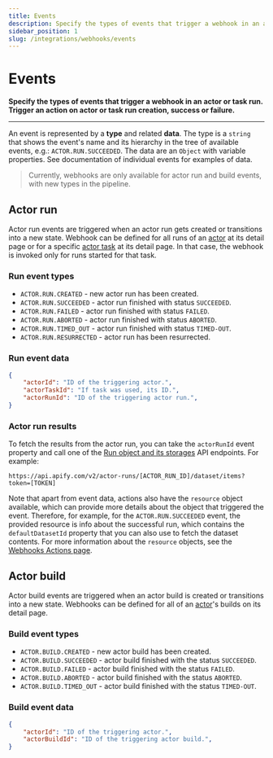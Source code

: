 ```yaml
---
title: Events
description: Specify the types of events that trigger a webhook in an actor or task run. Trigger an action on actor or task run creation, success or failure.
sidebar_position: 1
slug: /integrations/webhooks/events
---
```


# Events

**Specify the types of events that trigger a webhook in an actor or task run. Trigger an action on actor or task run creation, success or failure.**

---

An event is represented by a **type** and related **data**. The type is a `string` that shows the event's name and its hierarchy in the tree of available events, e.g.: `ACTOR.RUN.SUCCEEDED`. The data are an `Object` with variable properties. See documentation of individual events for examples of data.

> Currently, webhooks are only available for actor run and build events, with new types in the pipeline.

## [](#actor-run)Actor run

Actor run events are triggered when an actor run gets created or transitions into a new state. Webhook can be defined for all runs of an [actor](../../actors/index.md) at its detail page or for a specific [actor task](../../actors/running/tasks.md) at its detail page. In that case, the webhook is invoked only for runs started for that task.

### Run event types

* `ACTOR.RUN.CREATED` - new actor run has been created.
* `ACTOR.RUN.SUCCEEDED` - actor run finished with status `SUCCEEDED`.
* `ACTOR.RUN.FAILED` - actor run finished with status `FAILED`.
* `ACTOR.RUN.ABORTED` - actor run finished with status `ABORTED`.
* `ACTOR.RUN.TIMED_OUT` - actor run finished with status `TIMED-OUT`.
* `ACTOR.RUN.RESURRECTED` - actor run has been resurrected.

### Run event data

```json
{
    "actorId": "ID of the triggering actor.",
    "actorTaskId": "If task was used, its ID.",
    "actorRunId": "ID of the triggering actor run.",
}
```

### Actor run results

To fetch the results from the actor run, you can take the `actorRunId` event property and call one of the [Run object and its storages](/api/v2#/reference/actor-runs/run-object-and-its-storages) API endpoints. For example:

```text
https://api.apify.com/v2/actor-runs/[ACTOR_RUN_ID]/dataset/items?token=[TOKEN]
```

Note that apart from event data, actions also have the `resource` object available, which can provide more details about the object that triggered the event. Therefore, for example, for the `ACTOR.RUN.SUCCEEDED` event, the provided resource is info about the successful run, which contains the `defaultDatasetId` property that you can also use to fetch the dataset contents. For more information about the `resource` objects, see the [Webhooks Actions page](/platform/integrations/webhooks/actions#resource).

## [](#actor-build)Actor build

Actor build events are triggered when an actor build is created or transitions into a new state. Webhooks can be defined for all of an [actor](../../actors/index.md)'s builds on its detail page.

### Build event types

* `ACTOR.BUILD.CREATED` - new actor build has been created.
* `ACTOR.BUILD.SUCCEEDED` - actor build finished with the status `SUCCEEDED`.
* `ACTOR.BUILD.FAILED` - actor build finished with the status `FAILED`.
* `ACTOR.BUILD.ABORTED` - actor build finished with the status `ABORTED`.
* `ACTOR.BUILD.TIMED_OUT` - actor build finished with the status `TIMED-OUT`.

### Build event data

```json
{
    "actorId": "ID of the triggering actor.",
    "actorBuildId": "ID of the triggering actor build.",
}
```

